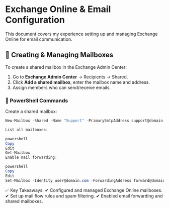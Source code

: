 # **Exchange Online & Email Configuration**  

This document covers my experience setting up and managing Exchange Online for email communication.  

## **📨 Creating & Managing Mailboxes**  
To create a shared mailbox in the Exchange Admin Center:  
1. Go to **Exchange Admin Center** → Recipients → Shared.  
2. Click **Add a shared mailbox**, enter the mailbox name and address.  
3. Assign members who can send/receive emails.  

### **📌 PowerShell Commands**  
Create a shared mailbox:  
```powershell
New-Mailbox -Shared -Name "Support" -PrimarySmtpAddress support@domain.com

List all mailboxes:

powershell
Copy
Edit
Get-Mailbox
Enable mail forwarding:

powershell
Copy
Edit
Set-Mailbox -Identity user@domain.com -ForwardingAddress forward@domain.com -DeliverToMailboxAndForward $true

```


✅ Key Takeaways:
✔ Configured and managed Exchange Online mailboxes.
✔ Set up mail flow rules and spam filtering.
✔ Enabled email forwarding and shared mailboxes.
